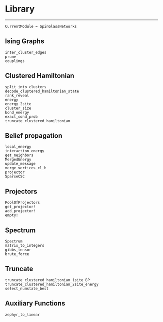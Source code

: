 # Library

---

```@meta
CurrentModule = SpinGlassNetworks
```

## Ising Graphs
```@docs
inter_cluster_edges
prune
couplings
```

## Clustered Hamiltonian
```@docs
split_into_clusters
decode_clustered_hamiltonian_state
rank_reveal
energy
energy_2site
cluster_size
bond_energy
exact_cond_prob
truncate_clustered_hamiltonian
```

## Belief propagation
```@docs
local_energy
interaction_energy
get_neighbors
MergedEnergy
update_message
merge_vertices_cl_h
projector
SparseCSC
```

## Projectors
```@docs
PoolOfProjectors
get_projector!
add_projector!
empty!
```

## Spectrum
```@docs
Spectrum
matrix_to_integers
gibbs_tensor
brute_force
```

## Truncate
```@docs
truncate_clustered_hamiltonian_1site_BP
truncate_clustered_hamiltonian_2site_energy
select_numstate_best
```

## Auxiliary Functions
```@docs
zephyr_to_linear
```